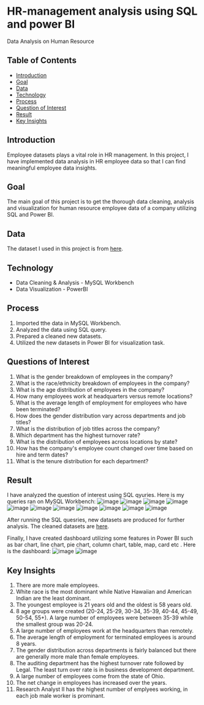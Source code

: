 # HR-management analysis using SQL and power BI
Data Analysis on Human Resource
## Table of Contents
- [Introduction](#introduction)
- [Goal](#goal)
- [Data](#data)
- [Technology](#tech)
- [Process](#process)
- [Question of Interest](#QestiionOfInterest)
- [Result](#result)
- [Key Insights](#keyInsights)
## Introduction
Employee datasets plays a vital role in HR management. In this project, I have implemented data analysis in HR employee data so that I can find meaningful employee data insights.
## Goal
The main goal of this project is to get the thorough data cleaning, analysis and visualization for human resource employee data of a company utilizing SQL and Power BI.
## Data
The dataset I used in this project is from [here](https://github.com/arpitachy/HR-management/tree/main/dataset).
## Technology
- Data Cleaning & Analysis - MySQL Workbench
- Data Visualization - PowerBI
## Process
1. Imported tthe data in MySQL Workbench.
2. Analyzed the data using SQL query.
3. Prepared a cleaned new datasets.
4. Utilized the new datasets in Power BI for visualization task.
## Questions of Interest
1. What is the gender breakdown of employees in the company?
2. What is the race/ethnicity breakdown of employees in the company?
3. What is the age distribution of employees in the company?
4. How many employees work at headquarters versus remote locations?
5. What is the average length of employment for employees who have been terminated?
6. How does the gender distribution vary across departments and job titles?
7. What is the distribution of job titles across the company?
8. Which department has the highest turnover rate?
9. What is the distribution of employees across locations by state?
10. How has the company's employee count changed over time based on hire and term dates?
11. What is the tenure distribution for each department?
## Result
I have analyzed the question of interest using SQL qyuries. Here is my queries ran on  MySQL Workbench:
![image](https://github.com/arpitachy/HR-management/blob/main/images/q1.PNG)
![image](https://github.com/arpitachy/HR-management/blob/main/images/q2.PNG)
![image](https://github.com/arpitachy/HR-management/blob/main/images/q3.PNG)
![image](https://github.com/arpitachy/HR-management/blob/main/images/q4.PNG)
![image](https://github.com/arpitachy/HR-management/blob/main/images/q5.PNG)
![image](https://github.com/arpitachy/HR-management/blob/main/images/q6.PNG)
![image](https://github.com/arpitachy/HR-management/blob/main/images/q7.PNG)
![image](https://github.com/arpitachy/HR-management/blob/main/images/q8.PNG)
![image](https://github.com/arpitachy/HR-management/blob/main/images/q9.PNG)
![image](https://github.com/arpitachy/HR-management/blob/main/images/q10.PNG)
![image](https://github.com/arpitachy/HR-management/blob/main/images/q11.PNG)

After running the SQL quesries, new datasets are produced for further analysis. The cleaned datasets are [here](https://github.com/arpitachy/HR-management/upload/main/processed%20dataset).

Finally, I have created dashboard utilizing some features in Power BI such as bar chart, line chart, pie chart, column chart, table, map, card etc . Here is the dashboard:
![image](https://github.com/arpitachy/HR-management/blob/main/images/HR%20data%20analysis_page-0001.jpg)
![image](https://github.com/arpitachy/HR-management/blob/main/images/HR%20data%20analysis_page-0002.jpg)

## Key Insights
1. There are more male employees.
2. White race is the most dominant while Native Hawaiian and American Indian are the least dominant.
3. The youngest employee is 21 years old and the oldest is 58 years old.
4. 8 age groups were created (20-24, 25-29, 30-34, 35-39, 40-44, 45-49, 50-54, 55+). A large number of employees were between 35-39 while the smallest group was 20-24.
5. A large number of employees work at the headquarters than remotely.
6. The average length of employment for terminated employees is around 8 years.
7. The gender distribution across departments is fairly balanced but there are generally more male than female employees.
8. The auditing department has the highest turnover rate followed by Legal. The least turn over rate is in business development department.
9. A large number of employees come from the state of Ohio.
10. The net change in employees has increased over the years.
12. Research Analyst II has the highest number of emplyees working, in each job male worker is prominant.

